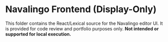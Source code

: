 ﻿# Navalingo Frontend (Display-Only)

This folder contains the React/Lexical source for the Navalingo editor UI.
It is provided for code review and portfolio purposes only.
**Not intended or supported for local execution.**

